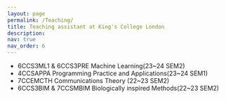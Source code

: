 ```yaml
---
layout: page
permalink: /Teaching/
title: Teaching assistant at King's College London
description: 
nav: true
nav_order: 6
---
```


- 6CCS3ML1 & 6CCS3PRE Machine Learning(23~24 SEM2)
- 4CCSAPPA Programming Practice and Applications(23~24 SEM1)
- 7CCEMCTH Communications Theory (22~23 SEM2)
- 6CCS3BIM & 7CCSMBIM Biologically inspired Methods(22~23 SEM2)

